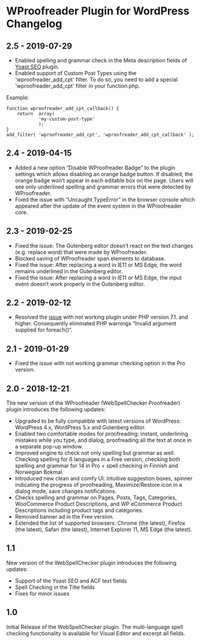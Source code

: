 # WProofreader Plugin for WordPress Changelog

## 2.5 - 2019-07-29

* Enabled spelling and grammar check in the Meta description fields of [Yoast SEO](https://wordpress.org/plugins/wordpress-seo/) plugin.
* Enabled support of Custom Post Types using the 'wproofreader_add_cpt' filter. To do so, you need to add a special 'wproofreader_add_cpt' filter in your function.php. 

Example:

```
function wproofreader_add_cpt_callback() {
    return  array(
            'my-custom-post-type'
            );
}
add_filter( 'wproofreader_add_cpt', 'wproofreader_add_cpt_callback' );
```


## 2.4 - 2019-04-15

* Added a new option “Disable WProofreader Badge” to the plugin settings which allows disabling an orange badge button. If disabled, the orange badge won’t appear in each editable box on the page. Users will see only underlined spelling and grammar errors that were detected by WProofreader. 
* Fixed the issue with “Uncaught TypeError” in the browser console which appeared after the update of the event system in the WProofreader core.

## 2.3 - 2019-02-25

* Fixed the issue: The Gutenberg editor doesn’t react on the text changes (e.g. replace word) that were made by WProofreader.
* Blocked saving of WProofreader span elements to database.
* Fixed the issue: After replacing a word in IE11 or MS Edge, the word remains underlined in the Gutenberg editor.
* Fixed the issue: After replacing a word in IE11 or MS Edge, the input event doesn’t work properly in the Gutenberg editor.

## 2.2 - 2019-02-12

* Resolved the [issue](https://wordpress.org/support/topic/description-says-spanish-is-supported-but-no-spanish/) with not working plugin under PHP version 7.1. and higher. Consequently eliminated PHP warnings “Invalid argument supplied for foreach()“. 

## 2.1 - 2019-01-29

* Fixed the issue with not working grammar checking option in the Pro version.

## 2.0 - 2018-12-21

The new version of the WProofreader (WebSpellChecker Proofreader) plugin introduces the following updates:

* Upgraded to be fully compatible with latest versions of WordPress: WordPress 4.x, WordPress 5.x and  Gutenberg editor.
* Enabled two comfortable modes for proofreading: instant, underlining mistakes while you type, and dialog, proofreading all the text at once in a separate pop-up window.
* Improved engine to check not only spelling but grammar as well. Checking spelling for 6 languages in a Free version, checking both spelling and grammar for 14 in Pro + spell checking in Finnish and Norwegian Bokmal.
* Introduced new clean and comfy UI: intuitive suggestion boxes, spinner indicating the progress of proofreading, Maximize/Restore icon in a dialog mode, save changes notifications.
* Checks spelling and grammar on Pages, Posts, Tags, Categories, WooCommerce Product Descriptions, and WP eCommerce Product Descriptions including product tags and categories.
* Removed banner ad in the Free version.
* Extended the list of supported browsers: Chrome (the latest), Firefox (the latest), Safari (the latest), Internet Explorer 11, MS Edge (the latest).

## 1.1

New version of the WebSpellChecker plugin introduces the following updates:

* Support of the Yoast SEO and ACF text fields
* Spell Checking in the Title fields
* Fixes for minor issues

## 1.0

Initial Release of the WebSpellChecker plugin. The multi-language spell checking functionality is available for Visual Editor and excerpt all fields.

